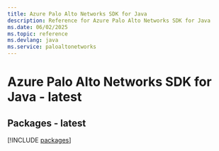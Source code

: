 ```yaml
---
title: Azure Palo Alto Networks SDK for Java
description: Reference for Azure Palo Alto Networks SDK for Java
ms.date: 06/02/2025
ms.topic: reference
ms.devlang: java
ms.service: paloaltonetworks
---
```

# Azure Palo Alto Networks SDK for Java - latest
## Packages - latest
[!INCLUDE [packages](palo-alto-networks-index.md)]